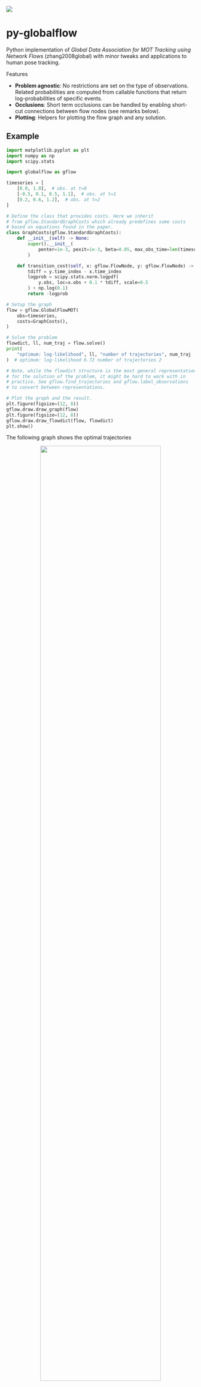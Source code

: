 


![](https://www.travis-ci.com/cheind/py-globalflow.svg?branch=main)

# **py-globalflow**
Python implementation of _Global Data Association for MOT Tracking using Network Flows_ (zhang2008global) with minor tweaks and applications to human pose tracking.

Features
- **Problem agnostic**: No restrictions are set on the type of observations. Related probabilities are computed from callable functions that return log-probabilities of specific events.
- **Occlusions**: Short term occlusions can be handled by enabling short-cut connections between flow nodes (see remarks below).
- **Plotting**: Helpers for plotting the flow graph and any solution.

## Example
```python
import matplotlib.pyplot as plt
import numpy as np
import scipy.stats

import globalflow as gflow

timeseries = [
    [0.0, 1.0],  # obs. at t=0
    [-0.5, 0.1, 0.5, 1.1],  # obs. at t=1
    [0.2, 0.6, 1.2],  # obs. at t=2
]

# Define the class that provides costs. Here we inherit 
# from gflow.StandardGraphCosts which already predefines some costs
# based on equations found in the paper.
class GraphCosts(gflow.StandardGraphCosts):
    def __init__(self) -> None:
        super().__init__(
            penter=1e-3, pexit=1e-3, beta=0.05, max_obs_time=len(timeseries) - 1
        )

    def transition_cost(self, x: gflow.FlowNode, y: gflow.FlowNode) -> float:
        tdiff = y.time_index - x.time_index
        logprob = scipy.stats.norm.logpdf(
            y.obs, loc=x.obs + 0.1 * tdiff, scale=0.5
        ) + np.log(0.1)
        return -logprob

# Setup the graph
flow = gflow.GlobalFlowMOT(
    obs=timeseries,
    costs=GraphCosts(),
)

# Solve the problem
flowdict, ll, num_traj = flow.solve()
print(
    "optimum: log-likelihood", ll, "number of trajectories", num_traj
)  # optimum: log-likelihood 6.72 number of trajectories 2

# Note, while the flowdict structure is the most general representation
# for the solution of the problem, it might be hard to work with in
# practice. See gflow.find_trajectories and gflow.label_observations
# to convert between representations.

# Plot the graph and the result.
plt.figure(figsize=(12, 8))
gflow.draw.draw_graph(flow)
plt.figure(figsize=(12, 8))
gflow.draw.draw_flowdict(flow, flowdict)
plt.show()
```

The following graph shows the optimal trajectories

<div align="center">
<img src="etc/flow.svg" width="80%">
</div>

and problem setup

<div align="center">
<img src="etc/graph.svg" width="80%">
</div>

## Install
```bash
pip install git+https://github.com/cheind/py-globalflow
```

## Remarks

The paper (zhang2008global) considers the problem of finding the global optimal trajectories _T_ from a given set of observerations _X_. Optimality is defined in terms maximizing the posterior probability p(_T_|_X_). Given some independence assumptions (section 3.1) the paper decomposes the distribution into two main factors: a) the likelihoods of observations p(xi|_T_) and b) the probability of a single trajectory Ti p(Ti):
- p(xi|_T_) ~ Bernoulli(1-beta)
- p(Ti) ~ Markov chain consisting of appearance, linking and disappearing probabilities between involved observations

Given probabilistic formulation, the task of finding optimal trajectories can be mapped to a min-cost-flow problem. The interpretation of this mapping is quite intuitive
> Each flow path can be interpreted as an object trajectory, the amount of the flow
sent from s to t is equal to the number of object trajectories, and the total cost of the flow on G corresponds to the loglikelihood of the association hypothesis (zhang2008global).

### Observation probabilities p(xi|_T_)

p(xi|_T_) is modeled as a Bernoulli variable with parameter (1-b), where b(eta) is probability of being a false-positive. The derived cost term (eq. 11) Ci = log(b/(1-b)), is derived as follows ()
```
log p(xi|_T)        = log((1-bi)^fi*bi^(1-fi))
                    = fi*log(1-bi) + (1-fi)*log(bi)
                    = fi*log(1-bi) - fi*log(bi) + log(bi)
-log p(xi|_T)       = -fi*log(1-bi) + fi*log(bi) - log(bi)
                    = fi*log(bi/(1-bi)) - log(bi)
amin -log p(xi|_T)  = amin fi*log(bi/(1-bi))
                    = amin fi*ci
```
with fi being the indicator variable of whether xi is part of the solution or not. The term -log(bi) vanishes as it can be regarded constant wrt to argmin. The plot below graphs bi vs ci.

<div align="center">
<img src="etc/fpcost.svg" width="80%">
</div>

As the probability of false-positive drops below 0.5, the auxiliary edge cost between ui/vi edge cost gets negative. This allows the optimization to introduce new trajectories that increase the total flow likelihood. All other costs (pairing, appearance, disappearance) are negative log probabilities and hence positive.

## Short-term occlusions
In the original formulation a short-term occlusion causes a track to end. This library adds support for short-term occlusions via a simple idea: skip-connections. Skip-connections allow observations at time `t` to pair previous observations up to `t-1-l`, where `l` is the number of skip layers (defaults to zero).

Given a similar set of observations as above
```python
timeseries = [
    [0.0, 1.0],  # obs. at t=0
    [-0.5, 0.1, 0.5, 1.1],  # obs. at t=1
    [0.2, 0.6],  # obs. at t=2
    [0.3, 0.6, 1.3],  # obs. at t=3
]
```

we see that a potential track `(1.0, 1.1, -, 1.3)` is occluded at time 2. Setting skip-layers `l=1` we get the following solution that successfully connects this track.

<div align="center">
<img src="etc/occlusions.svg" width="80%">
</div>

Note, that the transition probability p(xi|xj) will need to incorporate the time-difference (i.e via a motion model that is application dependent). See `examples/minimal_occlusions.py` for full details.

## 2D Human Pose Tracking
This repository contains an example to use **py-globalflow** for tracking 2D human pose outputs. The application performs tracking purely on geometric joint properties and hence only 2D pose results are required. See

```
python -m examples.track_poses --help 
```

### 2D Pose Results

Below are two renderings that compare input to found trajectories without short-cut layers. The pose 2D human pose prediction is done by (metha2018single, wang2020deep) on samples from the MuPoTS-3D (mehta2018single) and MPI-INF-3DHP (mono-3dhp2017).

<div align="center">
    <a href="https://www.youtube.com/watch?v=bO0R1tq_wcI"><img src="etc/ts1.png" width="60%"></a>
</div>

<div align="center">
    <a href="https://www.youtube.com/watch?v=wY8X0AO-MTo"><img src="etc/ts18.png" width="80%"></a>
</div>

### 3D Pose Results

The following video shows the beneficial effect of **py-globalflow** on 3D human pose estimation. This is based on the work of (veges2020temporal) that notes the following drawback of their method:
> Also, one drawback of our approach is that it does not include tracking, the combination with a tracking algorithm
remains future work.

When applied to multi-person scenarios and  the person IDs get mixed up, the algorithm tends towards their middle poses. That is, the person on one side is attracted to the other side and vice versa. This leads to hallucinations that look like artificial dances of the persons. 

[![](etc/posesmooth-cover.PNG)](https://www.youtube.com/watch?v=aU3whnxvXFc)

## References
```bibtex
@inproceedings{zhang2008global,
  title={Global data association for multi-object tracking using network flows},
  author={Zhang, Li and Li, Yuan and Nevatia, Ramakant},
  booktitle={2008 IEEE Conference on Computer Vision and Pattern Recognition},
  pages={1--8},
  year={2008},
  organization={IEEE}
}

@inproceedings{mehta2018single,
  title={Single-shot multi-person 3d pose estimation from monocular rgb},
  author={Mehta, Dushyant and Sotnychenko, Oleksandr and Mueller, Franziska and Xu, Weipeng and Sridhar, Srinath and Pons-Moll, Gerard and Theobalt, Christian},
  booktitle={2018 International Conference on 3D Vision (3DV)},
  pages={120--130},
  year={2018},
  organization={IEEE}
}

@article{wang2020deep,
  title={Deep high-resolution representation learning for visual recognition},
  author={Wang, Jingdong and Sun, Ke and Cheng, Tianheng and Jiang, Borui and Deng, Chaorui and Zhao, Yang and Liu, Dong and Mu, Yadong and Tan, Mingkui and Wang, Xinggang and others},
  journal={IEEE transactions on pattern analysis and machine intelligence},
  year={2020},
  publisher={IEEE}
}
@inproceedings{mono-3dhp2017,
 author = {Mehta, Dushyant and Rhodin, Helge and Casas, Dan and Fua, Pascal and Sotnychenko, Oleksandr and Xu, Weipeng and Theobalt, Christian},
 title = {Monocular 3D Human Pose Estimation In The Wild Using Improved CNN Supervision},
 booktitle = {3D Vision (3DV), 2017 Fifth International Conference on},
 url = {http://gvv.mpi-inf.mpg.de/3dhp_dataset},
 year = {2017},
 organization={IEEE},
 doi={10.1109/3dv.2017.00064},
} 

@InProceedings{veges2020temporal,
  author="V{\'e}ges, M. and L{\H{o}}rincz, A.",
  title="Temporal Smoothing for 3D Human Pose Estimation and Localization for Occluded  People",
  booktitle="Neural Information Processing",
  year="2020",
  pages="557--568",
}
```

